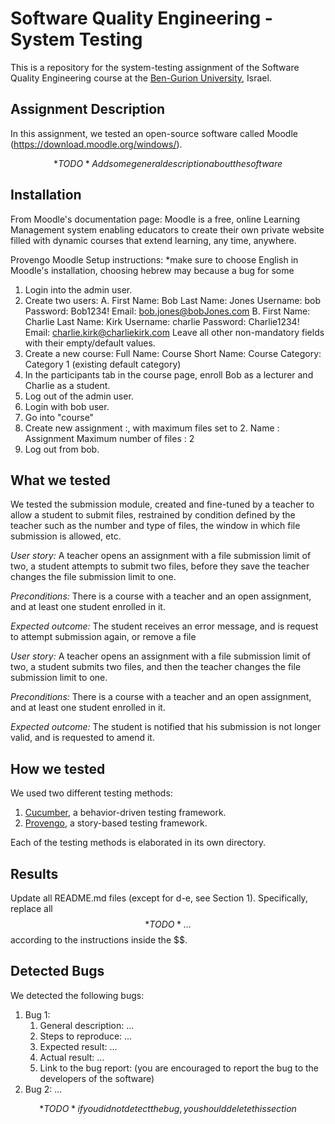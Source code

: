 # Software Quality Engineering - System Testing
This is a repository for the system-testing assignment of the Software Quality Engineering course at the [Ben-Gurion University](https://in.bgu.ac.il/), Israel.

## Assignment Description
In this assignment, we tested an open-source software called Moodle (https://download.moodle.org/windows/).

$$*TODO* Add some general description about the software$$

## Installation
From Moodle's documentation page: 
Moodle is a free, online Learning Management system enabling educators to create their own 
private website filled with dynamic courses that extend learning, any time, anywhere.

Provengo Moodle Setup instructions:
*make sure to choose English in Moodle's installation, choosing hebrew may because a bug for some
1. Login into the admin user.
2. Create two users:
   A. First Name: Bob
      Last Name: Jones
      Username: bob
      Password: Bob1234!
      Email: bob.jones@bobJones.com
   B. First Name: Charlie
      Last Name: Kirk
      Username: charlie
      Password: Charlie1234!
      Email: charlie.kirk@charliekirk.com
Leave all other non-mandatory fields with their empty/default values.
3. Create a new course:
   Full Name: Course
   Short Name: Course
   Category: Category 1 (existing default category)
4. In the participants tab in the course page, enroll Bob as a lecturer and Charlie as a student.
5. Log out of the admin user.
6. Login with bob user.
7. Go into "course"
8. Create new assignment :, with maximum files set to 2.
   Name : Assignment
   Maximum number of files : 2
9. Log out from bob.

## What we tested

We tested the submission module, created and fine-tuned by a teacher to allow a student to submit files, 
restrained by condition defined by the teacher such as the number and type of files,
the window in which file submission is allowed, etc.

*User story:* A teacher opens an assignment with a file submission limit of two, 
a student attempts to submit two files, before they save the teacher changes the file submission limit to one.

*Preconditions:* There is a course with a teacher and an open assignment, and at least one student enrolled in it.

*Expected outcome:* The student receives an error message, and is request to attempt submission again, or remove a file


*User story:* A teacher opens an assignment with a file submission limit of two,
a student submits two files, and then the teacher changes the file submission limit to one.

*Preconditions:* There is a course with a teacher and an open assignment, and at least one student enrolled in it.

*Expected outcome:* The student is notified that his submission is not longer valid, and is requested to amend it.

## How we tested
We used two different testing methods:
1. [Cucumber](https://cucumber.io/), a behavior-driven testing framework.
2. [Provengo](https://provengo.tech/), a story-based testing framework.

Each of the testing methods is elaborated in its own directory. 

## Results
Update all README.md files (except for d-e, see Section 1). Specifically, replace all $$*TODO*…$$ according to the instructions inside the $$.

## Detected Bugs
We detected the following bugs:

1. Bug 1: 
   1. General description: ...
   2. Steps to reproduce: ...
   3. Expected result: ...
   4. Actual result: ...
   5. Link to the bug report: (you are encouraged to report the bug to the developers of the software)
2. Bug 2: ...

$$*TODO* if you did not detect the bug, you should delete this section$$  
